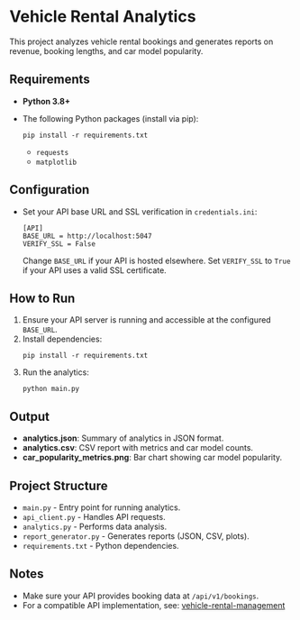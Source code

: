 # Vehicle Rental Analytics

This project analyzes vehicle rental bookings and generates reports on revenue, booking lengths, and car model popularity.

## Requirements

- **Python 3.8+**
- The following Python packages (install via pip):

  ```
  pip install -r requirements.txt
  ```

  - `requests`
  - `matplotlib`

## Configuration

- Set your API base URL and SSL verification in `credentials.ini`:
  ```
  [API]
  BASE_URL = http://localhost:5047
  VERIFY_SSL = False
  ```
  Change `BASE_URL` if your API is hosted elsewhere.
  Set `VERIFY_SSL` to `True` if your API uses a valid SSL certificate.

## How to Run

1. Ensure your API server is running and accessible at the configured `BASE_URL`.
2. Install dependencies:
   ```
   pip install -r requirements.txt
   ```
3. Run the analytics:
   ```
   python main.py
   ```

## Output

- **analytics.json**: Summary of analytics in JSON format.
- **analytics.csv**: CSV report with metrics and car model counts.
- **car_popularity_metrics.png**: Bar chart showing car model popularity.

## Project Structure

- `main.py` - Entry point for running analytics.
- `api_client.py` - Handles API requests.
- `analytics.py` - Performs data analysis.
- `report_generator.py` - Generates reports (JSON, CSV, plots).
- `requirements.txt` - Python dependencies.

## Notes

- Make sure your API provides booking data at `/api/v1/bookings`.
- For a compatible API implementation, see: [vehicle-rental-management](https://github.com/ArjunSingh99/vehicle-rental-management)
